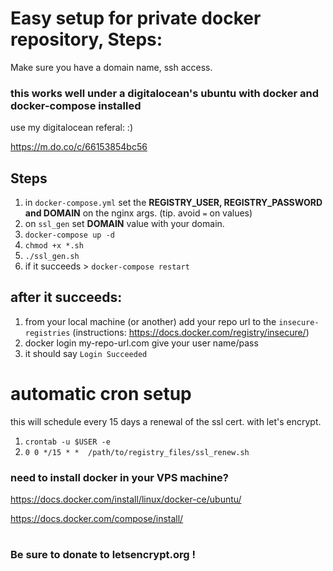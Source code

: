 # Easy setup for private docker repository, Steps:
Make sure you have a domain name, ssh access.


### this works well under a digitalocean's ubuntu with docker and docker-compose installed
use my digitalocean referal: :) 

https://m.do.co/c/66153854bc56


## Steps

1. in `docker-compose.yml` set the **REGISTRY_USER, REGISTRY_PASSWORD and DOMAIN** on the nginx args. (tip. avoid `=` on values)
2. on `ssl_gen` set **DOMAIN** value with your domain.
2. `docker-compose up -d`
3. `chmod +x *.sh`
4. `./ssl_gen.sh`  
4. if it succeeds > `docker-compose restart`

## after it succeeds:
1. from your local machine (or another) add your repo url to the `insecure-registries` (instructions: https://docs.docker.com/registry/insecure/)
2. docker login my-repo-url.com give your user name/pass
3. it should say `Login Succeeded`

# automatic cron setup
this will schedule every 15 days a renewal of the ssl cert. with let's encrypt.
1. `crontab -u $USER -e`
2. `0 0 */15 * *  /path/to/registry_files/ssl_renew.sh`

### need to install docker in your VPS machine?
https://docs.docker.com/install/linux/docker-ce/ubuntu/

https://docs.docker.com/compose/install/

#
### Be sure to donate to **letsencrypt.org** !


